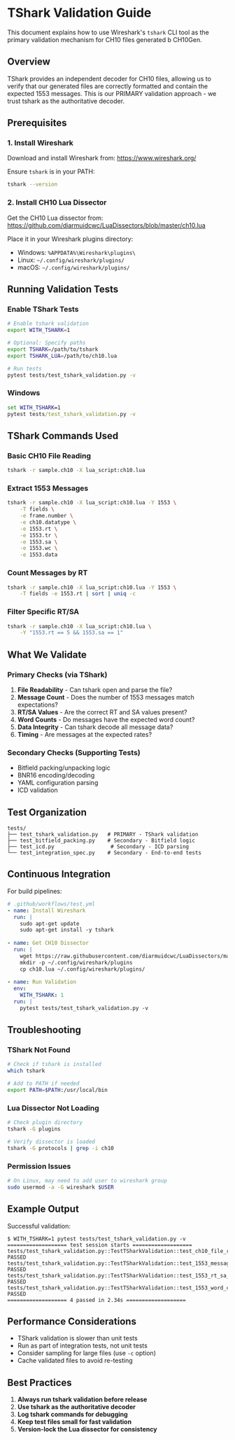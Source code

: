 # TShark Validation Guide

This document explains how to use Wireshark's `tshark` CLI tool as the primary validation mechanism for CH10 files generated b CH10Gen.

## Overview

TShark provides an independent decoder for CH10 files, allowing us to verify that our generated files are correctly formatted and contain the expected 1553 messages. This is our PRIMARY validation approach - we trust tshark as the authoritative decoder.

## Prerequisites

### 1. Install Wireshark
Download and install Wireshark from: https://www.wireshark.org/

Ensure `tshark` is in your PATH:
```bash
tshark --version
```

### 2. Install CH10 Lua Dissector
Get the CH10 Lua dissector from:
https://github.com/diarmuidcwc/LuaDissectors/blob/master/ch10.lua

Place it in your Wireshark plugins directory:
- Windows: `%APPDATA%\Wireshark\plugins\`
- Linux: `~/.config/wireshark/plugins/`
- macOS: `~/.config/wireshark/plugins/`

## Running Validation Tests

### Enable TShark Tests
```bash
# Enable tshark validation
export WITH_TSHARK=1

# Optional: Specify paths
export TSHARK=/path/to/tshark
export TSHARK_LUA=/path/to/ch10.lua

# Run tests
pytest tests/test_tshark_validation.py -v
```

### Windows
```cmd
set WITH_TSHARK=1
pytest tests/test_tshark_validation.py -v
```

## TShark Commands Used

### Basic CH10 File Reading
```bash
tshark -r sample.ch10 -X lua_script:ch10.lua
```

### Extract 1553 Messages
```bash
tshark -r sample.ch10 -X lua_script:ch10.lua -Y 1553 \
    -T fields \
    -e frame.number \
    -e ch10.datatype \
    -e 1553.rt \
    -e 1553.tr \
    -e 1553.sa \
    -e 1553.wc \
    -e 1553.data
```

### Count Messages by RT
```bash
tshark -r sample.ch10 -X lua_script:ch10.lua -Y 1553 \
    -T fields -e 1553.rt | sort | uniq -c
```

### Filter Specific RT/SA
```bash
tshark -r sample.ch10 -X lua_script:ch10.lua \
    -Y "1553.rt == 5 && 1553.sa == 1"
```

## What We Validate

### Primary Checks (via TShark)
1. **File Readability** - Can tshark open and parse the file?
2. **Message Count** - Does the number of 1553 messages match expectations?
3. **RT/SA Values** - Are the correct RT and SA values present?
4. **Word Counts** - Do messages have the expected word count?
5. **Data Integrity** - Can tshark decode all message data?
6. **Timing** - Are messages at the expected rates?

### Secondary Checks (Supporting Tests)
- Bitfield packing/unpacking logic
- BNR16 encoding/decoding
- YAML configuration parsing
- ICD validation

## Test Organization

```
tests/
├── test_tshark_validation.py   # PRIMARY - TShark validation
├── test_bitfield_packing.py    # Secondary - Bitfield logic
├── test_icd.py                  # Secondary - ICD parsing
└── test_integration_spec.py    # Secondary - End-to-end tests
```

## Continuous Integration

For build pipelines:

```yaml
# .github/workflows/test.yml
- name: Install Wireshark
  run: |
    sudo apt-get update
    sudo apt-get install -y tshark
    
- name: Get CH10 Dissector
  run: |
    wget https://raw.githubusercontent.com/diarmuidcwc/LuaDissectors/master/ch10.lua
    mkdir -p ~/.config/wireshark/plugins
    cp ch10.lua ~/.config/wireshark/plugins/
    
- name: Run Validation
  env:
    WITH_TSHARK: 1
  run: |
    pytest tests/test_tshark_validation.py -v
```

## Troubleshooting

### TShark Not Found
```bash
# Check if tshark is installed
which tshark

# Add to PATH if needed
export PATH=$PATH:/usr/local/bin
```

### Lua Dissector Not Loading
```bash
# Check plugin directory
tshark -G plugins

# Verify dissector is loaded
tshark -G protocols | grep -i ch10
```

### Permission Issues
```bash
# On Linux, may need to add user to wireshark group
sudo usermod -a -G wireshark $USER
```

## Example Output

Successful validation:
```
$ WITH_TSHARK=1 pytest tests/test_tshark_validation.py -v
=================== test session starts ===================
tests/test_tshark_validation.py::TestTSharkValidation::test_ch10_file_readable PASSED
tests/test_tshark_validation.py::TestTSharkValidation::test_1553_message_count PASSED
tests/test_tshark_validation.py::TestTSharkValidation::test_1553_rt_sa_values PASSED
tests/test_tshark_validation.py::TestTSharkValidation::test_1553_word_count PASSED
=================== 4 passed in 2.34s ===================
```

## Performance Considerations

- TShark validation is slower than unit tests
- Run as part of integration tests, not unit tests
- Consider sampling for large files (use `-c` option)
- Cache validated files to avoid re-testing

## Best Practices

1. **Always run tshark validation before release**
2. **Use tshark as the authoritative decoder**
3. **Log tshark commands for debugging**
4. **Keep test files small for fast validation**
5. **Version-lock the Lua dissector for consistency**
